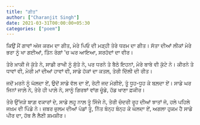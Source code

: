 ```yaml
---
title: "ਗੀਤ"
author: ["Charanjit Singh"]
date: 2021-03-31T00:00:00+05:30
categories: ["poem"]
---
```


ਕਿਉਂ ਮੈਂ ਗਾਵਾਂ ਅੱਜ ਕਰਮ ਦਾ ਗੀਤ,
ਮੇਰੇ ਪਿਓ ਦੀ ਮੜ੍ਹੀ ਤੇਰੇ ਧਰਮ ਦਾ ਗੀਤ।
ਸੱਤਾ ਦੀਆਂ ਲੀਕਾਂ ਮੇਰੇ ਭਰਾ ਨੂੰ ਖਾ ਗਈਆਂ,
ਤਿੰਨ ਰੰਗਾਂ 'ਚ ਘਰ ਆਇਆ, ਸਰਹੱਦਾਂ ਦਾ ਵੀਰ।

ਤੇਰੇ ਖ਼ਾਕੀ ਜੋ ਕੁੱਤੇ ਨੇ, ਸਾਡੀ ਰਾਖੀ ਨੂੰ ਸੁੱਤੇ ਨੇ,
ਪਰ ਧਰਨੇ ਤੇ ਬੈਠੇ ਇਹਨਾਂ, ਮੇਰੇ ਬਾਬੇ ਵੀ ਕੁੱਟੇ ਨੇ।
ਕੀਰਨੇ ਤੇ ਧਾਵਾਂ ਵੀ, ਮੇਰੀ ਮਾਂ ਦੀਆਂ ਹਾਵਾਂ ਵੀ,
ਸਾਡੇ ਹੱਕਾਂ ਦਾ ਕਤਲ, ਤੇਰੀ ਦਿੱਲੀ ਦੀ ਰੀਤ।

ਜਦੋਂ ਮਰਨੇ ਨੂੰ ਘੱਲਦਾ ਏਂ, ਉਦੋਂ ਸਾਡੇ ਵੱਲ ਦਾ ਏਂ,
ਰੋਟੀ ਜਦ ਮੰਗੀਏ, ਤੂੰ ਧੂਹ-ਧੂਹ ਕੇ ਬਲ਼ਦਾ ਏਂ।
ਸਾਡੇ ਘਰ ਜਿਨਾਂ ਜਾਲ਼ੇ ਨੇ, ਤੇਰੇ ਹੀ ਪਾਲ਼ੇ ਨੇ,
ਸਾਨੂੰ ਗਿਰਝਾਂ ਵਾਂਗ ਚੂੰਡੇ, ਹੱਡ ਖਾਣਾ ਫ਼ਕੀਰ।

ਤੇਰੇ ਉੱਜੜੇ ਬਾਗ਼ ਵਕਾਰਾਂ ਦੇ, ਸਾਡੇ ਲਹੂ ਨਾਲ਼ ਤੂੰ ਸਿੰਜੇ ਨੇ,
ਤੇਰੀ ਚੰਦਰੀ ਰੂਹ ਦੀਆਂ ਝਾਤਾਂ ਜੋ, ਹਲੇ ਪਹਿਲੇ ਜਖ਼ਮ ਵੀ ਪਿੰਡੇ ਨੇ।
ਜ਼ਬਰ ਜ਼ੁਲਮ ਦੀਆਂ ਪੰਡਾਂ ਤੂੰ, ਨਿੱਤ ਬੰਨ੍ਹ ਬੰਨ੍ਹ ਕੇ ਘੱਲਦਾ ਏਂ,
ਅਗਲਾ ਹੁਕਮ ਹੈ ਸਾਡੇ ਪੀਰ ਦਾ, ਹੱਥ ਲੈ ਲੈਣੀ ਸ਼ਮਸ਼ੀਰ।
